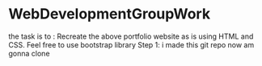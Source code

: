 # WebDevelopmentGroupWork
the task is to :
Recreate the above portfolio website as is using HTML and CSS.
Feel free to use bootstrap library
Step 1: i made this git repo now am gonna clone

